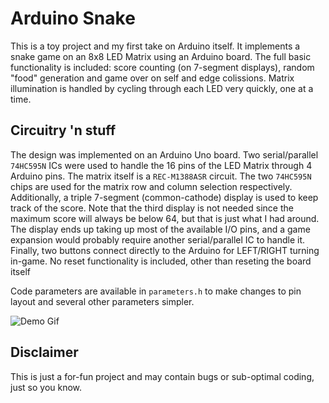 # Arduino Snake

This is a toy project and my first take on Arduino itself. It implements a snake game on an 8x8 LED Matrix using an Arduino board. The full basic functionality is included: score counting (on 7-segment displays), random "food" generation and game over on self and edge colissions. Matrix illumination is handled by cycling through each LED very quickly, one at a time.

## Circuitry 'n stuff

The design was implemented on an Arduino Uno board. Two serial/parallel ```74HC595N``` ICs were used to handle the 16 pins of the LED Matrix through 4 Arduino pins. The matrix itself is a ```REC-M1388ASR``` circuit. The two ```74HC595N``` chips are used for the matrix row and column selection respectively. Additionally, a triple 7-segment (common-cathode) display is used to keep track of the score. Note that the third display is not needed since the maximum score will always be below 64, but that is just what I had around. The display ends up taking up most of the available I/O pins, and a game expansion would probably require another serial/parallel IC to handle it. Finally, two buttons connect directly to the Arduino for LEFT/RIGHT turning in-game. No reset functionality is included, other than reseting the board itself


Code parameters are available in ```parameters.h``` to make changes to pin layout and several other parameters simpler. 

![Demo Gif](demo.gif)



## Disclaimer

This is just a for-fun project and may contain bugs or sub-optimal coding, just so you know.
